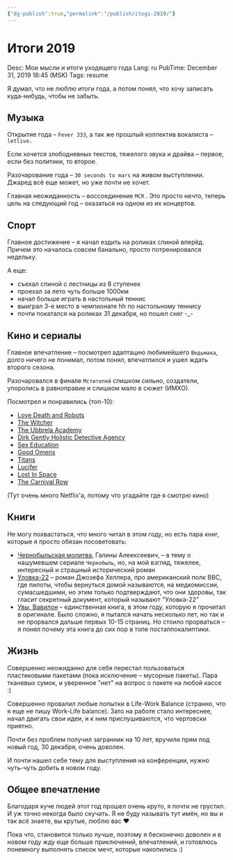 ```yaml
---
{"dg-publish":true,"permalink":"/publish/itogi-2019/"}
---
```


# Итоги 2019

Desc: Мои мысли и итоги уходящего года
Lang: ru
PubTime: December 31, 2019 18:45 (MSK)
Tags: resume

Я думал, что не люблю итоги года, а потом понял, что хочу записать куда-нибудь, чтобы не забыть.

## Музыка

Открытие года – `Fever 333`, а так же прошлый коллектив вокалиста – `letlive.`

Если хочется злободневных текстов, тяжелого звука и драйва – первое, если без политики, то второе.

Разочарование года – `30 seconds to mars` на живом выступлении. Джаред всё еще может, но уже почти не хочет.

Главная неожиданность – воссоединение `MCR` . Это просто нечто, теперь цель на следующий год – оказаться на одном из их концертов.

## Спорт

Главное достижение – я начал ездить на роликах спиной вперёд. Причем это началось совсем банально, просто потренировался недельку.

А еще:

- съехал спиной с лестницы из 8 ступенек
- проехал за лето чуть больше 1000км
- начал больше играть в настольный теннис
- выиграл 3-е место в чемпионате hh по настольному теннису
- почти покатался на роликах 31 декабря, но пошел снег -_-

## Кино и сериалы

Главное впечатление – посмотрел адаптацию любимейшего `Ведьмака`, долго ничего не понимал, потом понял, впечатлился и ушел ждать второго сезона.

Разочаровался в финале `Мстителей` слишком сильно, создатели, упоролись в равноправие и слишком мало в сюжет (ИМХО).

Посмотрел и понравились (топ-10):

- [Love Death and Robots](https://www.imdb.com/title/tt9561862/)
- [The Witcher](https://www.imdb.com/title/tt5180504)
- [The Ubbrela Academy](https://www.imdb.com/title/tt9771726)
- [Dirk Gently Holistic Detective Agency](https://www.imdb.com/title/tt4047038)
- [Sex Education](https://www.imdb.com/title/tt7767422)
- [Good Omens](https://www.imdb.com/title/tt1869454)
- [Titans](https://www.imdb.com/title/tt1043813)
- [Lucifer](https://www.imdb.com/title/tt4052886)
- [Lost In Space](https://www.imdb.com/title/tt5232792)
- [The Carnival Row](https://www.imdb.com/title/tt0489974)

(Тут очень много Netflix'а, потому что угадайте где я смотрю кино)

## Книги

Не могу похвастаться, что много читал в этом году, но есть пара книг, которые я просто обязан посоветовать:

- [Чернобыльская молитва](https://ru.wikipedia.org/wiki/Чернобыльская_молитва), Галины Алеексеевич, – в тему о нашумевшем сериале `Чернобыль`, но, на мой взгляд, тяжелее, интересный и страшный исторический роман
- [Уловка-22](https://ru.wikipedia.org/wiki/%D0%A3%D0%BB%D0%BE%D0%B2%D0%BA%D0%B0-22) – роман Джозефа Хеллера, про американский полк ВВС, где пилоты, чтобы вернуться домой называются, на медкомиссии, сумасшедшими, но этим только подтверждают, что они здоровы, так гласит секретный документ, который называют "Уловка-22"
- [Увы, Вавилон](https://en.wikipedia.org/wiki/Alas,_Babylon) – единственная книга, в этом году, которую я прочитал в оригинале. Было сложно, я пытался начать несколько лет, но так и не прорвался дальше первых 10-15 страниц. Но стоило прорваться – я понял почему эта книга до сих пор в топе постаппокалиптики.

## Жизнь

Совершенно неожиданно для себя перестал пользоваться пластиковыми пакетами (пока исключение – мусорные пакеты). Пара тканевых сумок, и уверенное "нет" на вопрос о пакете на любой кассе :)

Совершенно провалил любые попытки в Life-Work Balance (странно, что я еще не пишу Work-Life balance). Зато на работе стало интереснее, начал двигать свои идеи, и к ним прислушиваются, что чертовски приятно.

Почти без проблем получил загранник на 10 лет, вручили прям под новый год, 30 декабря, очень доволен.

И почти нашел себе тему для выступления на конференции, нужно чуть-чуть добить в новом году.

## Общее впечатление

Благодаря куче людей этот год прошел очень круто, я почти не грустил. И уж точно некогда было скучать. Я не буду называть тут имён, но вы и так всё знаете, вы крутые, люблю вас ❤️

Пока что, становится только лучше, поэтому я бесконечно доволен и в новом году жду еще больше приключений, впечатлений, и готовлюсь понемногу выполнять список мечт, которые накопились :)